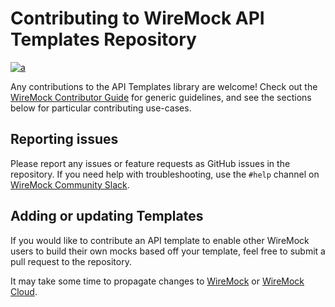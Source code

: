 
# Contributing to WireMock API Templates Repository

[![a](https://img.shields.io/badge/slack-Join%20us-brightgreen?style=flat&logo=slack)](https://slack.wiremock.org/)

Any contributions to the API Templates library are welcome!
Check out the [WireMock Contributor Guide](https://github.com/wiremock/community/edit/main/contributing/) for generic guidelines,
and see the sections below for particular contributing use-cases.

## Reporting issues

Please report any issues or feature requests as GitHub issues in the repository.
If you need help with troubleshooting, use the `#help` channel on
[WireMock Community Slack](https://slack.wiremock.org/).

## Adding or updating Templates

If you would like to contribute an API template to enable other WireMock users to build their own mocks based off your template,
feel free to submit a pull request to the repository.

It may take some time to propagate changes to 
[WireMock](https://wiremock.org/) or [WireMock Cloud](https://wiremock.io).
